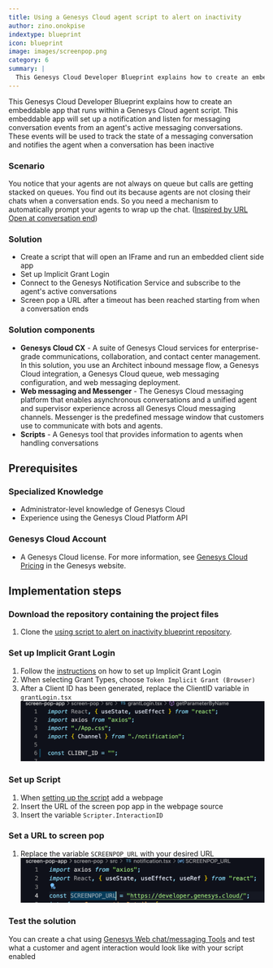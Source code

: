 ```yaml
---
title: Using a Genesys Cloud agent script to alert on inactivity
author: zino.onokpise
indextype: blueprint
icon: blueprint
image: images/screenpop.png
category: 6
summary: |
  This Genesys Cloud Developer Blueprint explains how to create an embeddable app that runs within a Genesys Cloud agent script. This embeddable app will set up a notification and listen for messaging conversation events from an agent's active messaging conversations. These events will be used to track the state of a messaging conversation and notifies the agent when a conversation has been inactive
---
```


This Genesys Cloud Developer Blueprint explains how to create an embeddable app that runs within a Genesys Cloud agent script. This embeddable app will set up a notification and listen for messaging conversation events from an agent's active messaging conversations. These events will be used to track the state of a messaging conversation and notifies the agent when a conversation has been inactive

### Scenario

You notice that your agents are not always on queue but calls are getting stacked on queues. You find out its because agents are not closing their chats when a conversation ends. So you need a mechanism to automatically prompt your agents to wrap up the chat. ([Inspired by URL Open at conversation end](https://developer.genesys.cloud/forum/t/url-open-at-conversation-end/15204))

### Solution

- Create a script that will open an IFrame and run an embedded client side app
- Set up Implicit Grant Login
- Connect to the Genesys Notification Service and subscribe to the agent's active conversations
- Screen pop a URL after a timeout has been reached starting from when a conversation ends

### Solution components

- **Genesys Cloud CX** - A suite of Genesys Cloud services for enterprise-grade communications, collaboration, and contact center management. In this solution, you use an Architect inbound message flow, a Genesys Cloud integration, a Genesys Cloud queue, web messaging configuration, and web messaging deployment.
- **Web messaging and Messenger** - The Genesys Cloud messaging platform that enables asynchronous conversations and a unified agent and supervisor experience across all Genesys Cloud messaging channels. Messenger is the predefined message window that customers use to communicate with bots and agents.
- **Scripts** - A Genesys tool that provides information to agents when handling conversations

## Prerequisites

### Specialized Knowledge

- Administrator-level knowledge of Genesys Cloud
- Experience using the Genesys Cloud Platform API

### Genesys Cloud Account

- A Genesys Cloud license. For more information, see [Genesys Cloud Pricing](https://www.genesys.com/pricing "Opens the Genesys Cloud pricing page") in the Genesys website.

## Implementation steps

### Download the repository containing the project files

1.  Clone the [using script to alert on inactivity blueprint repository](https://github.com/GenesysCloudBlueprints/using-script-to-alert-on-inactivity-blueprint "Opens the using-script-to-alert-on-inactivity-blueprint blueprint repository in GitHub").

### Set up Implicit Grant Login

1. Follow the [instructions](https://help.mypurecloud.com/articles/create-an-oauth-client/ "link to setup OAuth") on how to set up Implicit Grant Login
2. When selecting Grant Types, choose `Token Implicit Grant (Browser)`
3. After a Client ID has been generated, replace the ClientID variable in `grantLogin.tsx`
    ![image of grantLogin.tsx](images/ClientID.png "image of where to replace ClientID" )

###  Set up Script 

1. When [setting up the script](https://help.mypurecloud.com/articles/about-scripting/ "link to set up scripts") add a webpage 
2. Insert the URL of the screen pop app in the webpage source 
3. Insert the variable `Scripter.InteractionID` 

### Set a URL to screen pop 

1. Replace the variable `SCREENPOP_URL` with your desired URL 
    ![image of notification.tsx](images/screenpop.png "image of where to replace SCREENPOP_URL")


### Test the solution

 You can create a chat using [Genesys Web chat/messaging Tools](https://developer.genesys.cloud/devapps/web-chat-messenger) and test what a customer and agent interaction would look like with your script enabled 
 
